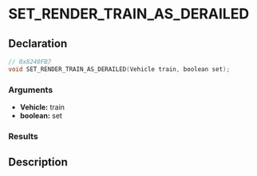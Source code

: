 # SET_RENDER_TRAIN_AS_DERAILED

## Declaration
```cpp
// 0x8240FB7
void SET_RENDER_TRAIN_AS_DERAILED(Vehicle train, boolean set);
```

### Arguments
- **Vehicle:** train
- **boolean:** set

### Results

## Description
